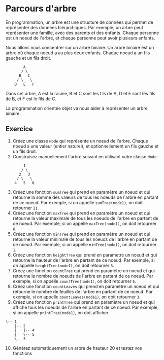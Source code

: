 # Parcours d'arbre

En programmation, un arbre est une structure de données qui permet de représenter des données hiérarchiques. Par exemple, un arbre peut représenter une famille, avec des parents et des enfants. Chaque personne est un noeud de l'arbre, et chaque personne peut avoir plusieurs enfants.

Nous allons nous concentrer sur un arbre binaire. Un arbre binaire est un arbre où chaque noeud a au plus deux enfants. Chaque noeud a un fils gauche et un fils droit. 

```text
        A
       / \
      B   C
     / \   \
    D   E   F
```

Dans cet arbre, A est la racine, B et C sont les fils de A, D et E sont les fils de B, et F est le fils de C.

La programmation orientée objet va nous aider à représenter un arbre binaire. 

## Exercice

1. Créez une classe `Node` qui représente un noeud de l'arbre. Chaque noeud a une valeur (entier naturel), et optionnellement un fils gauche et un fils droit.
2. Construisez manuellement l'arbre suivant en utilisant votre classe `Node`:
```text
        1
       / \
      2   3
     / \   \
    4   5   6
```
3. Créez une fonction `sumTree` qui prend en paramètre un noeud et qui retourne la somme des valeurs de tous les noeuds de l'arbre en partant de ce noeud. Par exemple, si on appelle `sumTree(node1)`, on doit retourner `21`.
4. Créez une fonction `maxTree` qui prend en paramètre un noeud et qui retourne la valeur maximale de tous les noeuds de l'arbre en partant de ce noeud. Par exemple, si on appelle `maxTree(node1)`, on doit retourner `6`.
5. Créez une fonction `minTree` qui prend en paramètre un noeud et qui retourne la valeur minimale de tous les noeuds de l'arbre en partant de ce noeud. Par exemple, si on appelle `minTree(node1)`, on doit retourner `1`.
6. Créez une fonction `heightTree` qui prend en paramètre un noeud et qui retourne la hauteur de l'arbre en partant de ce noeud. Par exemple, si on appelle `heightTree(node1)`, on doit retourner `3`.
7. Créez une fonction `countTree` qui prend en paramètre un noeud et qui retourne le nombre de noeuds de l'arbre en partant de ce noeud. Par exemple, si on appelle `countTree(node1)`, on doit retourner `6`.
8. Créez une fonction `countLeaves` qui prend en paramètre un noeud et qui retourne le nombre de feuilles de l'arbre en partant de ce noeud. Par exemple, si on appelle `countLeaves(node1)`, on doit retourner `3`.
9. Créez une fonction `printTree` qui prend en paramètre un noeud et qui affiche tous les noeuds de l'arbre en partant de ce noeud. Par exemple, si on appelle `printTree(node1)`, on doit afficher 
```text
\-- 1
    |-- 2
    |   |-- 4
    |   \-- 5
    \-- 3
```
10. Générez automatiquement un arbre de hauteur 20 et testez vos fonctions